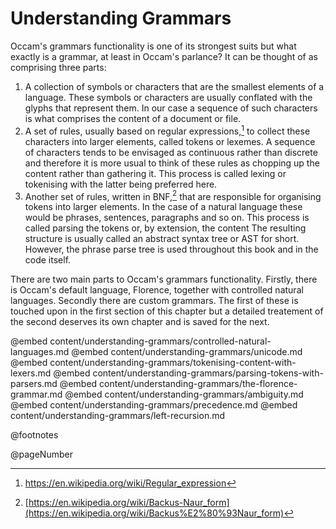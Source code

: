 # Understanding Grammars

Occam's grammars functionality is one of its strongest suits but what exactly is a grammar, at least in Occam's parlance?
It can be thought of as comprising three parts:

1. A collection of symbols or characters that are the smallest elements of a language. 
These symbols or characters are usually conflated with the glyphs that represent them. 
In our case a sequence of such characters is what comprises the content of a document or file. 
2. A set of rules, usually based on regular expressions,[^regular-expressions] to collect these characters into larger elements, called tokens or lexemes. 
A sequence of characters tends to be envisaged as continuous rather than discrete and therefore it is more usual to think of these rules as chopping up the content rather than gathering it. 
This process is called lexing or tokenising with the latter being preferred here.
3. Another set of rules, written in BNF,[^bnf] that are responsible for organising tokens into larger elements. 
In the case of a natural language these would be phrases, sentences, paragraphs and so on. 
This process is called parsing the tokens or, by extension, the content 
The resulting structure is usually called an abstract syntax tree or AST for short. 
However, the phrase parse tree is used throughout this book and in the code itself.

There are two main parts to Occam's grammars functionality.
Firstly, there is Occam's default language, Florence, together with controlled natural languages.
Secondly there are custom grammars.
The first of these is touched upon in the first section of this chapter but a detailed treatement of the second deserves its own chapter and is saved for the next.

@embed content/understanding-grammars/controlled-natural-languages.md
@embed content/understanding-grammars/unicode.md
@embed content/understanding-grammars/tokenising-content-with-lexers.md
@embed content/understanding-grammars/parsing-tokens-with-parsers.md
@embed content/understanding-grammars/the-florence-grammar.md
@embed content/understanding-grammars/ambiguity.md
@embed content/understanding-grammars/precedence.md
@embed content/understanding-grammars/left-recursion.md

[^bnf]: [https://en.wikipedia.org/wiki/Backus-Naur_form](https://en.wikipedia.org/wiki/Backus%E2%80%93Naur_form)

[^regular-expressions]: https://en.wikipedia.org/wiki/Regular_expression

@footnotes

@pageNumber
